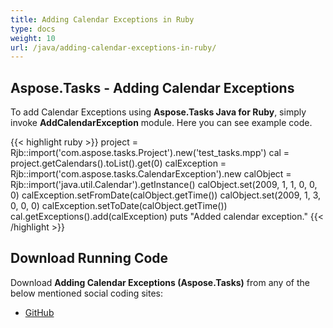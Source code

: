 ```yaml
---
title: Adding Calendar Exceptions in Ruby
type: docs
weight: 10
url: /java/adding-calendar-exceptions-in-ruby/
---
```


## **Aspose.Tasks - Adding Calendar Exceptions**
To add Calendar Exceptions using **Aspose.Tasks Java for Ruby**, simply invoke **AddCalendarException** module. Here you can see example code.

{{< highlight ruby >}}
project = Rjb::import('com.aspose.tasks.Project').new('test_tasks.mpp')
cal = project.getCalendars().toList().get(0)
calException = Rjb::import('com.aspose.tasks.CalendarException').new
calObject = Rjb::import('java.util.Calendar').getInstance()
calObject.set(2009, 1, 1, 0, 0, 0)
calException.setFromDate(calObject.getTime())
calObject.set(2009, 1, 3, 0, 0, 0)
calException.setToDate(calObject.getTime())
cal.getExceptions().add(calException)
puts "Added calendar exception."
{{< /highlight >}}

## **Download Running Code**
Download **Adding Calendar Exceptions (Aspose.Tasks)** from any of the below mentioned social coding sites:

- [GitHub](https://github.com/aspose-tasks/Aspose.Tasks-for-Java/blob/master/Plugins/Aspose_Tasks_Java_for_Ruby/lib/asposetasksjava/Calendars/addcalendarexception.rb)
